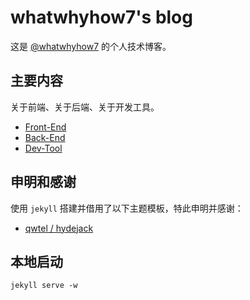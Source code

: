 # whatwhyhow7's blog

这是 [@whatwhyhow7](https://whatwhyhow7.github.io/blog) 的个人技术博客。

## 主要内容

关于前端、关于后端、关于开发工具。

- [Front-End](https://whatwhyhow7.github.io/blog/tag/front-end/)
- [Back-End](https://whatwhyhow7.github.io/blog/tag/back-end/)
- [Dev-Tool](https://whatwhyhow7.github.io/blog/tag/dev-tool/)

## 申明和感谢

使用 `jekyll` 搭建并借用了以下主题模板，特此申明并感谢：

- [qwtel / hydejack](https://github.com/qwtel/hydejack/)

## 本地启动

```shell
jekyll serve -w
```